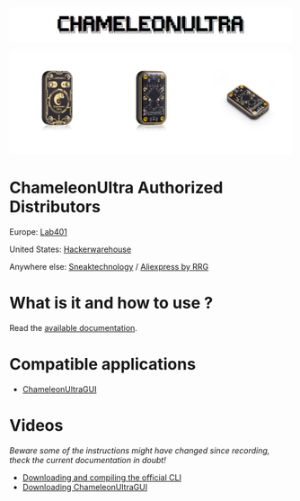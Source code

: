 ![logo](resource/picture/Header.png)

![hardware picture](resource/picture/Hardware%20Photos.png)

# ChameleonUltra Authorized Distributors

Europe: [Lab401](https://lab401.com/)

United States: [Hackerwarehouse](https://hackerwarehouse.com/)

Anywhere else: [Sneaktechnology](https://sneaktechnology.com) / [Aliexpress by RRG](https://proxgrind.aliexpress.com/store/1101312023)

# What is it and how to use ?

Read the [available documentation](docs/home.md).

# Compatible applications

* [ChameleonUltraGUI](https://github.com/GameTec-live/ChameleonUltraGUI)

# Videos

*Beware some of the instructions might have changed since recording, theck the current documentation in doubt!*

* [Downloading and compiling the official CLI](https://www.youtube.com/watch?v=VGpAeitNXH0)
* [Downloading ChameleonUltraGUI](https://www.youtube.com/watch?v=rHH7iqbX3nY)


